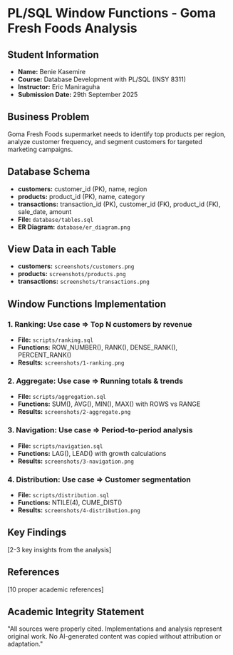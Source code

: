 # PL/SQL Window Functions - Goma Fresh Foods Analysis

## Student Information
- **Name:** Benie Kasemire
- **Course:** Database Development with PL/SQL (INSY 8311)
- **Instructor:** Eric Maniraguha
- **Submission Date:** 29th September 2025

## Business Problem
Goma Fresh Foods supermarket needs to identify top products per region, analyze customer frequency, and segment customers for targeted marketing campaigns.

## Database Schema
- **customers:** customer_id (PK), name, region
- **products:** product_id (PK), name, category  
- **transactions:** transaction_id (PK), customer_id (FK), product_id (FK), sale_date, amount
- **File:** `database/tables.sql`
- **ER Diagram:** `database/er_diagram.png`


## View Data in each Table
- **customers:** `screenshots/customers.png`
- **products:** `screenshots/products.png`  
- **transactions:** `screenshots/transactions.png`

## Window Functions Implementation

### 1. Ranking:  Use case => Top N customers by revenue
- **File:** `scripts/ranking.sql`
- **Functions:** ROW_NUMBER(), RANK(), DENSE_RANK(), PERCENT_RANK()
- **Results:** `screenshots/1-ranking.png`

### 2. Aggregate:  Use case => Running totals & trends
- **File:** `scripts/aggregation.sql`
- **Functions:** SUM(), AVG(), MIN(), MAX() with ROWS vs RANGE
- **Results:** `screenshots/2-aggregate.png`

### 3. Navigation: Use case => Period-to-period analysis
- **File:** `scripts/navigation.sql`
- **Functions:** LAG(), LEAD() with growth calculations
- **Results:** `screenshots/3-navigation.png`

### 4. Distribution: Use case => Customer segmentation
- **File:** `scripts/distribution.sql`
- **Functions:** NTILE(4), CUME_DIST()
- **Results:** `screenshots/4-distribution.png`

## Key Findings
[2-3 key insights from the analysis]

## References
[10 proper academic references]

## Academic Integrity Statement
"All sources were properly cited. Implementations and analysis represent original work. No AI-generated content was copied without attribution or adaptation."